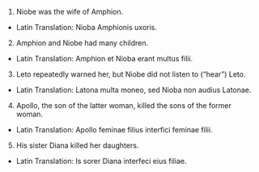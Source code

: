 1. Niobe was the wife of Amphion.
- Latin Translation: Nioba Amphionis uxoris.

2. Amphion and Niobe had many children.
- Latin Translation: Amphion et Nioba erant multus filii.

3. Leto repeatedly warned her, but Niobe did not listen to (“hear”) Leto.
- Latin Translation: Latona multa moneo, sed Nioba non audius Latonae.

4. Apollo, the son of the latter woman, killed the sons of the former woman.
- Latin Translation: Apollo feminae filius interfici feminae filii.

5. His sister Diana killed her daughters.
- Latin Translation: Is sorer Diana interfeci eius filiae.
